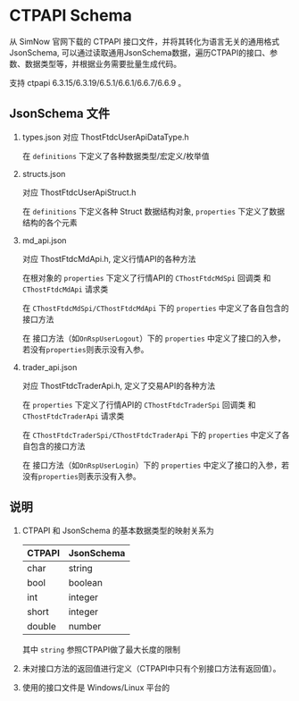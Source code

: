 # CTPAPI Schema

从 SimNow 官网下载的 CTPAPI 接口文件，并将其转化为语言无关的通用格式 JsonSchema,
可以通过读取通用JsonSchema数据，遍历CTPAPI的接口、参数、数据类型等，并根据业务需要批量生成代码。

支持 ctpapi 6.3.15/6.3.19/6.5.1/6.6.1/6.6.7/6.6.9 。

## JsonSchema 文件

1. types.json
   对应 ThostFtdcUserApiDataType.h

   在 `definitions` 下定义了各种数据类型/宏定义/枚举值

2. structs.json

   对应 ThostFtdcUserApiStruct.h

   在 `definitions` 下定义各种 Struct 数据结构对象, `properties` 下定义了数据结构的各个元素

3. md_api.json

   对应 ThostFtdcMdApi.h, 定义行情API的各种方法

   在根对象的 `properties` 下定义了行情API的 `CThostFtdcMdSpi` 回调类 和 `CThostFtdcMdApi` 请求类

   在 `CThostFtdcMdSpi/CThostFtdcMdApi` 下的 `properties` 中定义了各自包含的接口方法

   在 接口方法（如`OnRspUserLogout`）下的 `properties` 中定义了接口的入参，若没有`properties`则表示没有入参。

4. trader_api.json

   对应 ThostFtdcTraderApi.h, 定义了交易API的各种方法

   在 `properties` 下定义了行情API的 `CThostFtdcTraderSpi` 回调类 和 `CThostFtdcTraderApi` 请求类

   在 `CThostFtdcTraderSpi/CThostFtdcTraderApi` 下的 `properties` 中定义了各自包含的接口方法

   在 接口方法（如`OnRspUserLogin`）下的 `properties` 中定义了接口的入参，若没有`properties`则表示没有入参。

## 说明

1. CTPAPI 和 JsonSchema 的基本数据类型的映射关系为

   | CTPAPI | JsonSchema |
      | --- | --- |
   | char | string |
   | bool | boolean |
   | int | integer |
   | short | integer |
   | double | number |

   其中 `string` 参照CTPAPI做了最大长度的限制

2. 未对接口方法的返回值进行定义（CTPAPI中只有个别接口方法有返回值）。
3. 使用的接口文件是 Windows/Linux 平台的
